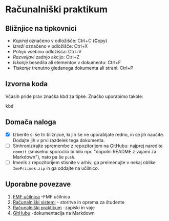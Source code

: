<!-- glavni naslov -->
# Računalniški praktikum
<!-- To je komentar, ki bo na prikazanem Markdown-u skrit. 
     V tem besedilu so v komentarjih napisana navodila za reševanje. -->

<!-- 2. nivojski razdelek -->
## Bližnjice na tipkovnici

- *Kopiraj* označeno v odložišče: Ctrl+C (**C**opy)
- *Izreži* označeno v odložišče: Ctrl+X
- *Prilepi* vsebino odložišča: Ctrl+V
- *Razveljavi* zadnjo akcijo: Ctrl+Z
- *Iskanje* besedila ali elementov v dokumentu: Ctrl+F
- *Tiskanje* trenutno gledanega dokumenta ali strani: Ctrl+P

<!-- 2. nivojski razdelek -->
## Izvorna koda

Včasih pride prav značka kbd za tipke. Značko uporabimo takole:

<!-- začetek bloka z izvorno kodo -->
<kbd>kbd</kbd>
<!-- konec bloka z izvorno kodo -->

<!-- 2. nivojski razdelek -->
## Domača naloga

<!-- Spodnji seznam bo pripravil seznam nalog. Na GitHubu bodo lepo vidna potrditvena polja, 
     VSCode pa bo prikazal samo oglate oklepaje. Ko nalogo opravite, si to lahko zabeležite tako,
     da spremenite [ ] v [x]. -->
- [x] Izberite si še tri bližnjice, ki jih še ne uporabljate redno, in se jih naučite. 
      Dodajte jih v prvi razdelek tega dokumenta.
- [ ] Sinhronizirajte spremembe z repozitorijem na GitHubu: najprej naredite `commit` (smiselno sporočilo bi bilo npr. "dopolni README z vajami za Markdown"), nato pa še `push`.
- [ ] Imenik z repozitorijem stisnite v arhiv, ga preimenujte v nekaj oblike `ImePriimek.zip` in ga oddajte na učilnico.

<!-- 2. nivojski razdelek -->
## Uporabne povezave

1. [FMF učilnica](<!-- https://ucilnica.fmf.uni-lj.si/ -->) -FMF učilnica
2. [Računalniški sistemi](<!-- https://ucilnica.fmf.uni-lj.si/mod/page/view.php?id=51619 -->) - storitve in oprema za študente
3. [Računalniški praktikum](<!-- http://katjabercic.github.io/racunalniski-praktikum -->) -zapiski in vaje
4. [GitHubu](<!-- https://docs.github.com/en/get-started/writing-on-github/5. 5. 5.5.5 566.getting-started-with-writing-and-formatting-on-github/basic-writing-and-formatting-syntax -->) -dokumentacija na Markdown 